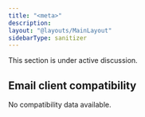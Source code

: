 ```yaml
---
title: "<meta>"
description:
layout: "@layouts/MainLayout"
sidebarType: sanitizer
---
```


This section is under active discussion.

## Email client compatibility

No compatibility data available.